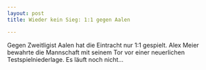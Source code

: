 ```yaml
---
layout: post
title: Wieder kein Sieg: 1:1 gegen Aalen

---
```


Gegen Zweitligist Aalen hat die Eintracht nur 1:1 gespielt. Alex Meier bewahrte die Mannschaft mit seinem Tor vor einer neuerlichen Testspielniederlage. Es läuft noch nicht...


